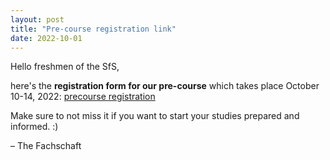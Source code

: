 ```yaml
---
layout: post
title: "Pre-course registration link"
date: 2022-10-01
---
```


Hello freshmen of the SfS,

here's the **registration form for our pre-course** which takes place October 10-14, 2022: [precourse registration](https://docs.google.com/forms/d/e/1FAIpQLScy_nDiZuYkdFwN0htvozhcP4xeU3mEZs7CVOWp2P29UmJ1DQ/viewform?usp=sf_link)

Make sure to not miss it if you want to start your studies prepared and informed. :)

– The Fachschaft
